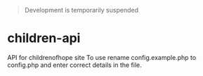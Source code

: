 > Development is temporarily suspended

# children-api
API for childrenofhope site
To use rename config.example.php to config.php and enter correct details in the file.
